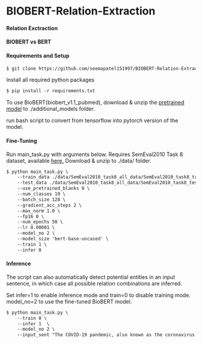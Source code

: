 # BIOBERT-Relation-Extraction

#### Relation Exctraction

#### BIOBERT vs BERT

#### Requirements and Setup

```markdown
$ git clone https://github.com/seemapatel151997/BIOBERT-Relation-Extraction.git
```

Install all required python packages

```markdown
$ pip install -r requirements.txt
```

To use BioBERT(biobert_v1.1_pubmed), download & unzip the [pretrained model](https://drive.google.com/file/d/1R84voFKHfWV9xjzeLzWBbmY1uOMYpnyD/view) to ./additional_models folder.

run bash script to convert from tensorflow into pytorch version of the model.

#### Fine-Tuning

Run main_task.py with arguments below. Requires SemEval2010 Task 8 dataset, available [here.](https://github.com/sahitya0000/Relation-Classification/blob/master/corpus/SemEval2010_task8_all_data.zip) Download & unzip to ./data/ folder.

```markdown
$ python main_task.py \ 
    --train_data ./data/SemEval2010_task8_all_data/SemEval2010_task8_training/TRAIN_FILE.TXT \
    --test_data ./data/SemEval2010_task8_all_data/SemEval2010_task8_testing_keys/TEST_FILE_FULL.TXT \
    --use_pretrained_blanks 0 \
    --num_classes 19 \ 
    --batch_size 128 \ 
    --gradient_acc_steps 2 \ 
    --max_norm 1.0 \ 
    --fp16 0 \ 
    --num_epochs 50 \ 
    --lr 0.00001 \ 
    --model_no 2 \ 
    --model_size 'bert-base-uncased' \ 
    --train 1 \ 
    --infer 0
```

#### Inference

The script can also automatically detect potential entities in an input sentence, in which case all possible relation combinations are inferred.

Set infer=1 to enable inference mode and train=0 to disable training mode. model_no=2 to use the fine-tuned BioBERT model.

```markdown
$ python main_task.py \
    --train 0 \
    --infer 1  \
    --model_no 2 \
    --input_sent "The COVID-19 pandemic, also known as the coronavirus pandemic, is an ongoing global pandemic of coronavirus disease 2019 (COVID‑19) caused by severe acute respiratory syndrome coronavirus 2 (SARS-CoV-2)."
```

